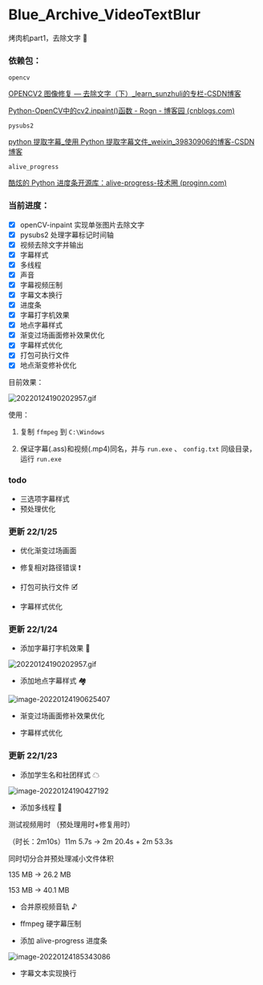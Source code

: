 # Blue_Archive_VideoTextBlur
烤肉机part1，去除文字 📜

### 依赖包：

`opencv`

[OPENCV2 图像修复 — 去除文字（下）_learn_sunzhuli的专栏-CSDN博客](https://blog.csdn.net/learn_sunzhuli/article/details/47791519)

[Python-OpenCV中的cv2.inpaint()函数 - Rogn - 博客园 (cnblogs.com)](https://www.cnblogs.com/lfri/p/10618417.html)

`pysubs2`

[python 提取字幕_使用 Python 提取字幕文件_weixin_39830906的博客-CSDN博客](https://blog.csdn.net/weixin_39830906/article/details/110778737)

`alive_progress`

[酷炫的 Python 进度条开源库：alive-progress-技术圈 (proginn.com)](https://jishuin.proginn.com/p/763bfbd55bf8)

### 当前进度：

- [x] openCV-inpaint 实现单张图片去除文字
- [x] pysubs2 处理字幕标记时间轴
- [x] 视频去除文字并输出
- [x] 字幕样式
- [x] 多线程
- [x] 声音
- [x] 字幕视频压制
- [x] 字幕文本换行
- [x] 进度条
- [x] 字幕打字机效果
- [x] 地点字幕样式
- [x] 渐变过场画面修补效果优化
- [x] 字幕样式优化
- [x] 打包可执行文件
- [x] 地点渐变修补优化

目前效果：

![20220124190202957.gif](https://github.com/U1805/Blue_Archive_VideoTextBlur/blob/main/Effect%20Diagram.gif)

使用：

1. 复制 `ffmpeg` 到 `C:\Windows`

2. 保证字幕(.ass)和视频(.mp4)同名，并与 `run.exe` 、 `config.txt` 同级目录，运行 `run.exe`

### todo

- 三选项字幕样式
- 预处理优化


### 更新 22/1/25

- 优化渐变过场画面

- 修复相对路径错误 ❗

- 打包可执行文件 🗹

- 字幕样式优化

### 更新 22/1/24

- 添加字幕打字机效果 🌟

![20220124190202957.gif](https://github.com/U1805/Blue_Archive_VideoTextBlur/blob/main/Effect%20Diagram.gif)

- 添加地点字幕样式 🏘

![image-20220124190625407](https://gitee.com/u1805/pic-md1/raw/master/202201241906488.png)

- 渐变过场画面修补效果优化

- 字幕样式优化

### 更新 22/1/23

- 添加学生名和社团样式 ☁

![image-20220124190427192](https://gitee.com/u1805/pic-md1/raw/master/202201241904229.png)

- 添加多线程 🌠

测试视频用时 （预处理用时+修复用时）

（时长：2m10s）11m 5.7s → 2m 20.4s + 2m 53.3s

同时切分合并预处理减小文件体积 

135 MB → 26.2 MB

153 MB → 40.1 MB

- 合并原视频音轨 ♪

- ffmpeg 硬字幕压制

- 添加 alive-progress 进度条 

![image-20220124185343086](https://gitee.com/u1805/pic-md1/raw/master/202201241853115.png)

- 字幕文本实现换行
